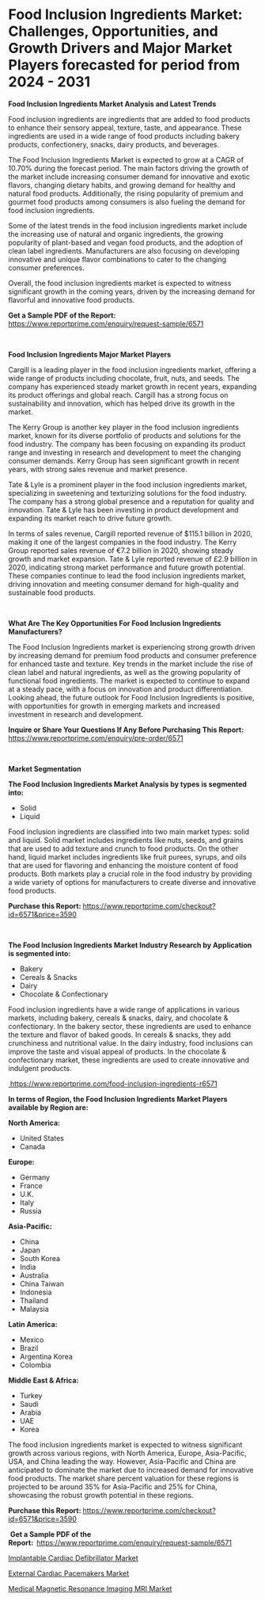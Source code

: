 <p><h1>Food Inclusion Ingredients Market: Challenges, Opportunities, and Growth Drivers and Major Market Players forecasted for period from 2024 - 2031</h1></p><p><strong>Food Inclusion Ingredients Market Analysis and Latest Trends</strong></p>
<p><p>Food inclusion ingredients are ingredients that are added to food products to enhance their sensory appeal, texture, taste, and appearance. These ingredients are used in a wide range of food products including bakery products, confectionery, snacks, dairy products, and beverages.</p><p>The Food Inclusion Ingredients Market is expected to grow at a CAGR of 10.70% during the forecast period. The main factors driving the growth of the market include increasing consumer demand for innovative and exotic flavors, changing dietary habits, and growing demand for healthy and natural food products. Additionally, the rising popularity of premium and gourmet food products among consumers is also fueling the demand for food inclusion ingredients.</p><p>Some of the latest trends in the food inclusion ingredients market include the increasing use of natural and organic ingredients, the growing popularity of plant-based and vegan food products, and the adoption of clean label ingredients. Manufacturers are also focusing on developing innovative and unique flavor combinations to cater to the changing consumer preferences.</p><p>Overall, the food inclusion ingredients market is expected to witness significant growth in the coming years, driven by the increasing demand for flavorful and innovative food products.</p></p>
<p><strong>Get a Sample PDF of the Report:&nbsp;</strong> <a href="https://www.reportprime.com/enquiry/request-sample/6571">https://www.reportprime.com/enquiry/request-sample/6571</a></p>
<p>&nbsp;</p>
<p><strong>Food Inclusion Ingredients Major Market Players</strong></p>
<p><p>Cargill is a leading player in the food inclusion ingredients market, offering a wide range of products including chocolate, fruit, nuts, and seeds. The company has experienced steady market growth in recent years, expanding its product offerings and global reach. Cargill has a strong focus on sustainability and innovation, which has helped drive its growth in the market.</p><p>The Kerry Group is another key player in the food inclusion ingredients market, known for its diverse portfolio of products and solutions for the food industry. The company has been focusing on expanding its product range and investing in research and development to meet the changing consumer demands. Kerry Group has seen significant growth in recent years, with strong sales revenue and market presence.</p><p>Tate & Lyle is a prominent player in the food inclusion ingredients market, specializing in sweetening and texturizing solutions for the food industry. The company has a strong global presence and a reputation for quality and innovation. Tate & Lyle has been investing in product development and expanding its market reach to drive future growth.</p><p>In terms of sales revenue, Cargill reported revenue of $115.1 billion in 2020, making it one of the largest companies in the food industry. The Kerry Group reported sales revenue of €7.2 billion in 2020, showing steady growth and market expansion. Tate & Lyle reported revenue of £2.9 billion in 2020, indicating strong market performance and future growth potential. These companies continue to lead the food inclusion ingredients market, driving innovation and meeting consumer demand for high-quality and sustainable food products.</p></p>
<p>&nbsp;</p>
<p><strong>What Are The Key Opportunities For Food Inclusion Ingredients Manufacturers?</strong></p>
<p><p>The Food Inclusion Ingredients market is experiencing strong growth driven by increasing demand for premium food products and consumer preference for enhanced taste and texture. Key trends in the market include the rise of clean label and natural ingredients, as well as the growing popularity of functional food ingredients. The market is expected to continue to expand at a steady pace, with a focus on innovation and product differentiation. Looking ahead, the future outlook for Food Inclusion Ingredients is positive, with opportunities for growth in emerging markets and increased investment in research and development.</p></p>
<p><strong>Inquire or Share Your Questions If Any Before Purchasing This Report:</strong> <a href="https://www.reportprime.com/enquiry/pre-order/6571">https://www.reportprime.com/enquiry/pre-order/6571</a></p>
<p>&nbsp;</p>
<p><strong>Market Segmentation</strong></p>
<p><strong>The Food Inclusion Ingredients Market Analysis by types is segmented into:</strong></p>
<p><ul><li>Solid</li><li>Liquid</li></ul></p>
<p><p>Food inclusion ingredients are classified into two main market types: solid and liquid. Solid market includes ingredients like nuts, seeds, and grains that are used to add texture and crunch to food products. On the other hand, liquid market includes ingredients like fruit purees, syrups, and oils that are used for flavoring and enhancing the moisture content of food products. Both markets play a crucial role in the food industry by providing a wide variety of options for manufacturers to create diverse and innovative food products.</p></p>
<p><strong>Purchase this Report:&nbsp;</strong><a href="https://www.reportprime.com/checkout?id=6571&price=3590">https://www.reportprime.com/checkout?id=6571&price=3590</a></p>
<p>&nbsp;</p>
<p><strong>The Food Inclusion Ingredients Market Industry Research by Application is segmented into:</strong></p>
<p><ul><li>Bakery</li><li>Cereals & Snacks</li><li>Dairy</li><li>Chocolate & Confectionary</li></ul></p>
<p><p>Food inclusion ingredients have a wide range of applications in various markets, including bakery, cereals & snacks, dairy, and chocolate & confectionary. In the bakery sector, these ingredients are used to enhance the texture and flavor of baked goods. In cereals & snacks, they add crunchiness and nutritional value. In the dairy industry, food inclusions can improve the taste and visual appeal of products. In the chocolate & confectionary market, these ingredients are used to create innovative and indulgent products.</p></p>
<p><a href="https://www.reportprime.com/food-inclusion-ingredients-r6571">&nbsp;https://www.reportprime.com/food-inclusion-ingredients-r6571</a></p>
<p><strong>In terms of Region, the Food Inclusion Ingredients Market Players available by Region are:</strong></p>
<p>
    <p> <strong> North America: </strong>
        <ul>
            <li>United States</li>
            <li>Canada</li>
        </ul>
        </p> 
    <p> <strong> Europe: </strong>
        <ul>
            <li>Germany</li>
            <li>France</li>
            <li>U.K.</li>
            <li>Italy</li>
            <li>Russia</li>
        </ul>
        </p> 
    <p> <strong> Asia-Pacific: </strong>
        <ul>
            <li>China</li>
            <li>Japan</li>
            <li>South Korea</li>
            <li>India</li>
            <li>Australia</li>
            <li>China Taiwan</li>
            <li>Indonesia</li>
            <li>Thailand</li>
            <li>Malaysia</li>
        </ul>
        </p> 
    <p> <strong> Latin America: </strong>
        <ul>
            <li>Mexico</li>
            <li>Brazil</li>
            <li>Argentina Korea</li>
            <li>Colombia</li>
        </ul>
        </p> 
    <p> <strong> Middle East & Africa: </strong>
        <ul>
            <li>Turkey</li>
            <li>Saudi</li>
            <li>Arabia</li>
            <li>UAE</li>
            <li>Korea</li>
        </ul>
    </p>
    </p>
<p><p>The food inclusion ingredients market is expected to witness significant growth across various regions, with North America, Europe, Asia-Pacific, USA, and China leading the way. However, Asia-Pacific and China are anticipated to dominate the market due to increased demand for innovative food products. The market share percent valuation for these regions is projected to be around 35% for Asia-Pacific and 25% for China, showcasing the robust growth potential in these regions.</p></p>
<p><strong>Purchase this Report: </strong><a href="https://www.reportprime.com/checkout?id=6571&price=3590">https://www.reportprime.com/checkout?id=6571&price=3590</a></p>
<p>&nbsp;<strong>Get a Sample PDF of the Report:&nbsp;&nbsp;</strong><a href="https://www.reportprime.com/enquiry/request-sample/6571">https://www.reportprime.com/enquiry/request-sample/6571</a></p>
<p><strong></strong></p>
<p><p><a href="https://issuu.com/reportprime-2/docs/implantable-cardiac-defibrillator-market-size-2030">Implantable Cardiac Defibrillator Market</a></p><p><a href="https://issuu.com/reportprime-2/docs/external-cardiac-pacemakers-market-size-2030.pptx">External Cardiac Pacemakers Market</a></p><p><a href="https://issuu.com/reportprime-2/docs/medical-magnetic-resonance-imaging-_8463a037c50717">Medical Magnetic Resonance Imaging MRI Market</a></p></p>